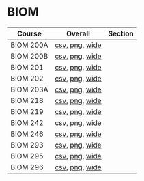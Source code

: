 # BIOM

| Course | Overall | Section |
| ------ | ------- | ------- |
| BIOM 200A | [csv](https://github.com/UCSD-Historical-Enrollment-Data/2025Fall/blob/main/overall/BIOM%20200A.csv), [png](https://raw.githubusercontent.com/UCSD-Historical-Enrollment-Data/2025Fall/main/plot_overall/BIOM%20200A.png), [wide](https://raw.githubusercontent.com/UCSD-Historical-Enrollment-Data/2025Fall/main/plot_overall_wide/BIOM%20200A.png) |  |
| BIOM 200B | [csv](https://github.com/UCSD-Historical-Enrollment-Data/2025Fall/blob/main/overall/BIOM%20200B.csv), [png](https://raw.githubusercontent.com/UCSD-Historical-Enrollment-Data/2025Fall/main/plot_overall/BIOM%20200B.png), [wide](https://raw.githubusercontent.com/UCSD-Historical-Enrollment-Data/2025Fall/main/plot_overall_wide/BIOM%20200B.png) |  |
| BIOM 201 | [csv](https://github.com/UCSD-Historical-Enrollment-Data/2025Fall/blob/main/overall/BIOM%20201.csv), [png](https://raw.githubusercontent.com/UCSD-Historical-Enrollment-Data/2025Fall/main/plot_overall/BIOM%20201.png), [wide](https://raw.githubusercontent.com/UCSD-Historical-Enrollment-Data/2025Fall/main/plot_overall_wide/BIOM%20201.png) |  |
| BIOM 202 | [csv](https://github.com/UCSD-Historical-Enrollment-Data/2025Fall/blob/main/overall/BIOM%20202.csv), [png](https://raw.githubusercontent.com/UCSD-Historical-Enrollment-Data/2025Fall/main/plot_overall/BIOM%20202.png), [wide](https://raw.githubusercontent.com/UCSD-Historical-Enrollment-Data/2025Fall/main/plot_overall_wide/BIOM%20202.png) |  |
| BIOM 203A | [csv](https://github.com/UCSD-Historical-Enrollment-Data/2025Fall/blob/main/overall/BIOM%20203A.csv), [png](https://raw.githubusercontent.com/UCSD-Historical-Enrollment-Data/2025Fall/main/plot_overall/BIOM%20203A.png), [wide](https://raw.githubusercontent.com/UCSD-Historical-Enrollment-Data/2025Fall/main/plot_overall_wide/BIOM%20203A.png) |  |
| BIOM 218 | [csv](https://github.com/UCSD-Historical-Enrollment-Data/2025Fall/blob/main/overall/BIOM%20218.csv), [png](https://raw.githubusercontent.com/UCSD-Historical-Enrollment-Data/2025Fall/main/plot_overall/BIOM%20218.png), [wide](https://raw.githubusercontent.com/UCSD-Historical-Enrollment-Data/2025Fall/main/plot_overall_wide/BIOM%20218.png) |  |
| BIOM 219 | [csv](https://github.com/UCSD-Historical-Enrollment-Data/2025Fall/blob/main/overall/BIOM%20219.csv), [png](https://raw.githubusercontent.com/UCSD-Historical-Enrollment-Data/2025Fall/main/plot_overall/BIOM%20219.png), [wide](https://raw.githubusercontent.com/UCSD-Historical-Enrollment-Data/2025Fall/main/plot_overall_wide/BIOM%20219.png) |  |
| BIOM 242 | [csv](https://github.com/UCSD-Historical-Enrollment-Data/2025Fall/blob/main/overall/BIOM%20242.csv), [png](https://raw.githubusercontent.com/UCSD-Historical-Enrollment-Data/2025Fall/main/plot_overall/BIOM%20242.png), [wide](https://raw.githubusercontent.com/UCSD-Historical-Enrollment-Data/2025Fall/main/plot_overall_wide/BIOM%20242.png) |  |
| BIOM 246 | [csv](https://github.com/UCSD-Historical-Enrollment-Data/2025Fall/blob/main/overall/BIOM%20246.csv), [png](https://raw.githubusercontent.com/UCSD-Historical-Enrollment-Data/2025Fall/main/plot_overall/BIOM%20246.png), [wide](https://raw.githubusercontent.com/UCSD-Historical-Enrollment-Data/2025Fall/main/plot_overall_wide/BIOM%20246.png) |  |
| BIOM 293 | [csv](https://github.com/UCSD-Historical-Enrollment-Data/2025Fall/blob/main/overall/BIOM%20293.csv), [png](https://raw.githubusercontent.com/UCSD-Historical-Enrollment-Data/2025Fall/main/plot_overall/BIOM%20293.png), [wide](https://raw.githubusercontent.com/UCSD-Historical-Enrollment-Data/2025Fall/main/plot_overall_wide/BIOM%20293.png) |  |
| BIOM 295 | [csv](https://github.com/UCSD-Historical-Enrollment-Data/2025Fall/blob/main/overall/BIOM%20295.csv), [png](https://raw.githubusercontent.com/UCSD-Historical-Enrollment-Data/2025Fall/main/plot_overall/BIOM%20295.png), [wide](https://raw.githubusercontent.com/UCSD-Historical-Enrollment-Data/2025Fall/main/plot_overall_wide/BIOM%20295.png) |  |
| BIOM 296 | [csv](https://github.com/UCSD-Historical-Enrollment-Data/2025Fall/blob/main/overall/BIOM%20296.csv), [png](https://raw.githubusercontent.com/UCSD-Historical-Enrollment-Data/2025Fall/main/plot_overall/BIOM%20296.png), [wide](https://raw.githubusercontent.com/UCSD-Historical-Enrollment-Data/2025Fall/main/plot_overall_wide/BIOM%20296.png) |  |
